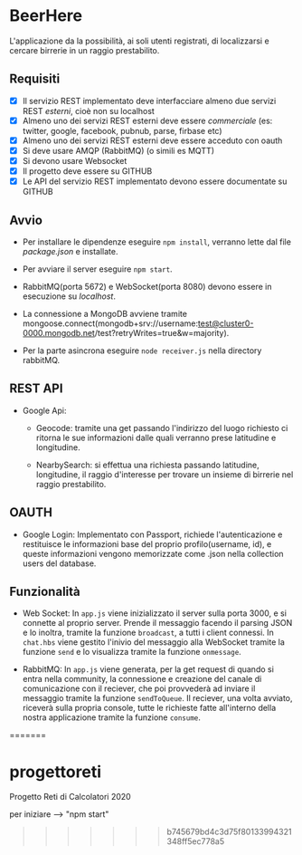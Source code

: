 
# BeerHere
L'applicazione da la possibilità, ai soli utenti registrati, di localizzarsi e cercare birrerie in un raggio prestabilito.

## **Requisiti**
- [x] Il servizio REST implementato deve interfacciare almeno due servizi REST *esterni*, cioè non su localhost
- [x] Almeno uno dei servizi REST esterni deve essere *commerciale* (es: twitter, google, facebook, pubnub, parse, firbase etc)
- [x] Almeno uno dei servizi REST esterni deve essere acceduto con oauth
- [x] Si deve usare AMQP (RabbitMQ) (o simili es MQTT)
- [x] Si devono usare Websocket
- [x] Il progetto deve essere su GITHUB
- [x] Le API del servizio REST implementato devono essere documentate su GITHUB

## **Avvio**

- Per installare le dipendenze eseguire `npm install`, verranno lette dal file *package.json* e installate.

- Per avviare il server eseguire `npm start`.

- RabbitMQ(porta 5672) e WebSocket(porta 8080) devono essere in esecuzione su _localhost_.

- La connessione a MongoDB avviene tramite mongoose.connect(mongodb+srv://username:test@cluster0-0000.mongodb.net/test?retryWrites=true&w=majority).
  
- Per la parte asincrona eseguire `node receiver.js` nella directory rabbitMQ.

## **REST API**

- Google Api:
  - Geocode: tramite una get passando l'indirizzo del luogo richiesto ci ritorna le sue informazioni dalle quali verranno prese latitudine e longitudine.
  
  - NearbySearch: si effettua una richiesta passando latitudine, longitudine, il raggio d'interesse per trovare un insieme di birrerie nel raggio prestabilito. 


## **OAUTH**

- Google Login: Implementato con Passport, richiede l'autenticazione e restituisce le informazioni base del proprio profilo(username, id), e queste informazioni vengono memorizzate come .json nella collection users del database.

## **Funzionalità**

- Web Socket: In `app.js` viene inizializzato il server sulla porta 3000, e si connette al proprio server. Prende il messaggio facendo il parsing JSON e lo inoltra, tramite la funzione `broadcast`, a tutti i client connessi. In `chat.hbs` viene gestito l'inivio del messaggio alla WebSocket tramite la funzione `send` e lo visualizza tramite la funzione `onmessage`. 

- RabbitMQ: In `app.js` viene generata, per la get request di quando si entra nella community, la connessione e creazione del canale di comunicazione con il reciever, che poi provvederà ad inviare il messaggio tramite la funzione `sendToQueue`. Il reciever, una volta avviato, riceverà sulla propria console, tutte le richieste fatte all'interno della nostra applicazione tramite la funzione `consume`. 

=======
# progettoreti
Progetto Reti di Calcolatori 2020

per iniziare --> "npm start"
>>>>>>> b745679bd4c3d75f80133994321348ff5ec778a5
